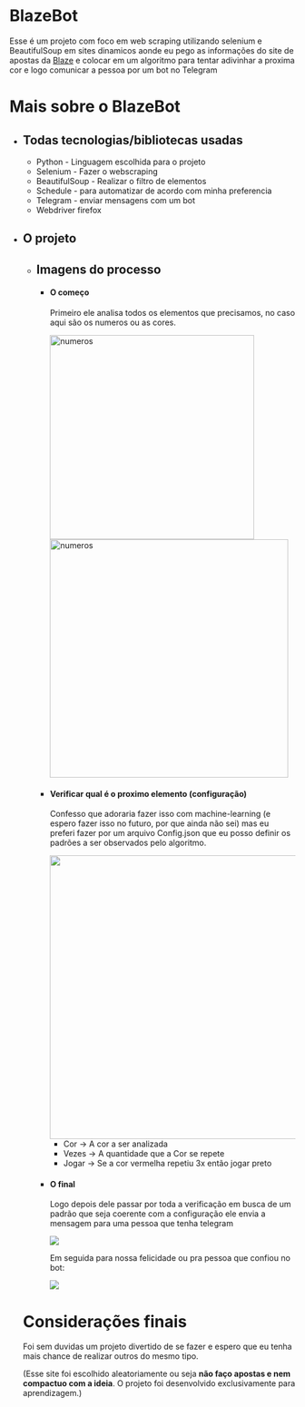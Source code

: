 # BlazeBot
<div align="">
  <p> Esse é um projeto com foco em web scraping utilizando selenium e BeautifulSoup em sites dinamicos aonde eu pego as informações do site de apostas da <a href="https://blaze.com/pt/games/double" target="_blank">Blaze</a> e colocar em um algoritmo para tentar adivinhar a proxima cor e logo comunicar a pessoa por um bot no Telegram</p>
</div>

# Mais sobre o BlazeBot
<ul>
  <li>
    <h2>Todas tecnologias/bibliotecas usadas</h2>
    <ul>
      <li>
        Python - Linguagem escolhida para o projeto
      </li>
      <li>
        Selenium - Fazer o webscraping
      </li>
      <li>
        BeautifulSoup - Realizar o filtro de elementos
      </li>
      <li>
        Schedule - para automatizar de acordo com minha preferencia
      </li>
      <li>
        Telegram - enviar mensagens com um bot
      </li>
      <li>
        Webdriver firefox
      </li>
    </ul>
  </li>
  <li>
    <h2>O projeto</h2>
    <ul>
      <li>
        <h2>Imagens do processo</h2>
        <ul>
          <li>
            <h4>O começo</h4>
            <p>Primeiro ele analisa todos os elementos que precisamos, no caso aqui são os numeros ou as cores.</p>
            <img width="360" heigth="360" src="https://i.imgur.com/YFrPzIe.png" alt="numeros" />                                            
            <img width="420" heigth="420" src="https://i.imgur.com/5xmOWyS.png" alt="numeros" />                                         
          </li>
           <li>
             <h4>Verificar qual é o proximo elemento (configuração)</h4>
             <p>Confesso que adoraria fazer isso com machine-learning (e espero fazer isso no futuro, por que ainda não sei) mas eu preferi fazer por um arquivo Config.json que eu posso definir os padrões a ser observados pelo algoritmo.</p>
             <img width="500" heigth="500"  src="https://i.imgur.com/FJ1Lh4p.png" />
             <ul>
               <li>
                 Cor -> A cor a ser analizada
               </li>
               <li>
                 Vezes -> A quantidade que a Cor se repete
               </li>
               <li>
                 Jogar -> Se a cor vermelha repetiu 3x então jogar preto
               </li>
               </ul>
          </li>
          <li>
            <h4>O final</h4>
            <p>Logo depois dele passar por toda a verificação em busca de um padrão que seja coerente com a configuração ele envia a mensagem para uma pessoa que tenha telegram</p>
            <img src="https://i.imgur.com/YaybikO.png"/>
            <p>Em seguida para nossa felicidade ou pra pessoa que confiou no bot:</p>
            <img src="https://i.imgur.com/zDqYAOh.png"/>
          </li>
        </ul>
      </li>
  </li>
  </ul>



# Considerações finais
<p>Foi sem duvidas um projeto divertido de se fazer e espero que eu tenha mais chance de realizar outros do mesmo tipo.</p>
<p>(Esse site foi escolhido aleatoriamente ou seja <b>não faço apostas e nem compactuo com a ideia</b>. O projeto foi desenvolvido exclusivamente para aprendizagem.)</p>
